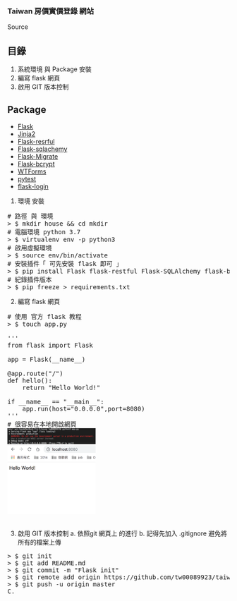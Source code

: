 ### Taiwan 房價實價登錄 網站
Source
## 目錄
1. 系統環境 與 Package 安裝
2. 編寫 flask 網頁
3. 啟用 GIT 版本控制
## Package
* [Flask](http://flask.pocoo.org)
* [Jinja2](http://jinja.pocoo.org/docs/dev/templates)
* [Flask-resrful](https://flask-restful.readthedocs.io/en/latest/)
* [Flask-sqlachemy ](http://flask-sqlalchemy.pocoo.org/2.3/)
* [Flask-Migrate ](https://flask-migrate.readthedocs.io/en/latest/)
* [Flask-bcrypt ](http://flask-bcrypt.readthedocs.io/en/latest/)
* [WTForms](https://wtforms.readthedocs.io/en/stable/)
* [pytest](https://docs.pytest.org/en/latest/index.html)
* [flask-login](https://flask-login.readthedocs.io/en/latest/)

1. 環境 安裝
<pre>
# 路徑 與 環境
> $ mkdir house && cd mkdir
# 電腦環境 python 3.7
> $ virtualenv env -p python3
# 啟用虛擬環境
> $ source env/bin/activate
# 安裝插件「 可先安裝 flask 即可 」
> $ pip install Flask flask-restful Flask-SQLAlchemy flask-bcrypt flask-login
# 紀錄插件版本
> $ pip freeze > requirements.txt
</pre>

2. 編寫 flask 網頁

<pre>
# 使用 官方 flask 教程
> $ touch app.py

'''
from flask import Flask

app = Flask(__name__)

@app.route("/")
def hello():
    return "Hello World!"

if __name__ == "__main__":
    app.run(host="0.0.0.0",port=8080)
'''
# 很容易在本地開啟網頁
<img src="static/readme/startFlask.png" width="200">
<img src="static/readme/HelloWorld.png" width="200">

</pre>

3. 啟用 GIT 版本控制
a. 依照git 網頁上 的進行
b. 記得先加入 .gitignore 避免將所有的檔案上傳
<pre>
> $ git init
> $ git add README.md
> $ git commit -m "Flask init"
> $ git remote add origin https://github.com/tw00089923/taiwanhouseprice.git
> $ git push -u origin master
C. 
</pre>
